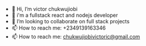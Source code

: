 - 👋 Hi, I’m victor chukwujiobi
- 👀 i'm a fullstack react and nodejs developer
- 💞️ I’m looking to collaborate on full stack projects
- 📫 How to reach me: +2349139163346
- 📫 How to reach me: chukwujiobivictoric@gmail.com

<!---
Victoric3/Victoric3 is a ✨ special ✨ repository because its `README.md` (this file) appears on your GitHub profile.
You can click the Preview link to take a look at your changes.
--->
